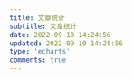 ```yaml
---
title: 文章统计
subtitle: 文章统计
date: 2022-09-10 14:24:56
updated: 2022-09-10 14:24:56
type: 'echarts'
comments: true
---
```

